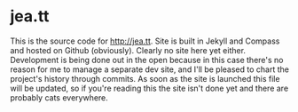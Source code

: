 # jea.tt

This is the source code for http://jea.tt. Site is built in Jekyll and Compass and hosted on Github (obviously). Clearly no site here yet either. Development is being done out in the open because in this case there's no reason for me to manage a separate dev site, and I'll be pleased to chart the project's history through commits. As soon as the site is launched this file will be updated, so if you're reading this the site isn't done yet and there are probably cats everywhere. 